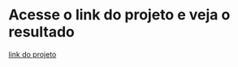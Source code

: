 # Acesse o link do projeto e veja o resultado

[link do projeto](https://mathzinxss.github.io/myWorks/myProjects/projetos/projetos%20Instagram/footer/)
